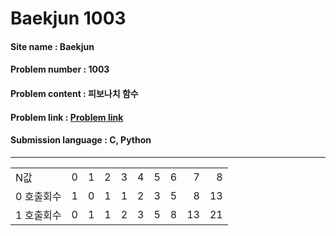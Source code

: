 # Baekjun 1003

#### Site name : Baekjun
#### Problem number : 1003
#### Problem content : 피보나치 함수
#### Problem link : [Problem link](https://www.acmicpc.net/problem/1003)
#### Submission language : C, Python

--- 
| ||||||||||
|----|:----:|----:|----:|----:|----:|----:|----:|----:|----:|
|N값|0|1|2|3|4|5|6|7|8|
|0 호출회수|1|0|1|1|2|3|5|8|13|
|1 호출회수|0|1|1|2|3|5|8|13|21|
